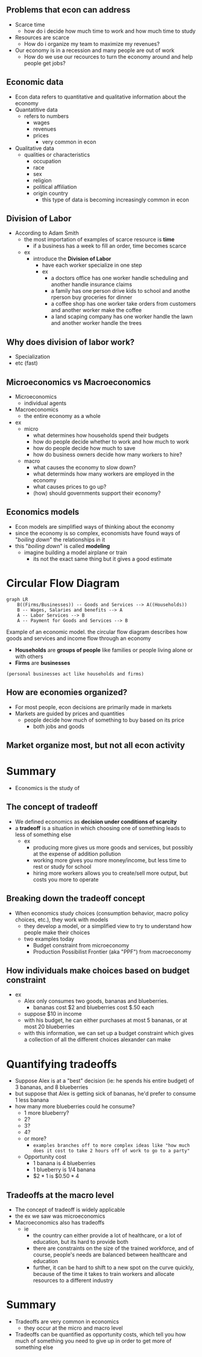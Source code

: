 ## Problems that econ can address
- Scarce time
	- how do i decide how much time to work and how much time to study
- Resources are scarce
	- How do i organize my team to maximize my revenues?
- Our economy is in a recession and many people are out of work
	- How do we use our recources to turn the economy around and help people get jobs?

## Economic data
- Econ data refers to quantitative and qualitative information about the economy
- Quantatitive data
	- refers to numbers
		- wages
		- revenues
		- prices
			- very common in econ 
- Qualitative data
	- qualities or characteristics
		- occupation
		- race
		- sex
		- religion
		- political affiliation
		- origin country
			- this type of data is becoming increasingly common in econ

## Division of Labor
- According to Adam Smith
	- the most importation of examples of scarce resource is **time**
		- if a business has a week to fill an order, time becomes scarce
	- ex
		- introduce the **Division of Labor**
			- have each worker specialize in one step
			- ex
				- a doctors office has one worker handle scheduling and another handle insurance claims
				- a family has one person drive kids to school and anothe rperson buy groceries for dinner
				- a coffee shop has one worker take orders from customers and another worker make the coffee
				- a land scaping company has one worker handle the lawn and another worker handle the trees

## Why does division of labor work?
- Specialization
- etc (fast)

## Microeconomics vs Macroeconomics

- Microeconomics
	- individual agents
- Macroeconomics
	- the entire economy as a whole
- ex
	- micro
		- what determines how households spend their budgets
		- how do people decide whether to work and how much to work
		- how do people decide how much to save
		- how do business owners decide how many workers to hire?
	- macro
		- what causes the economy to slow down?
		- what determinds how many workers are employed in the economy
		- what causes prices to go up?
		- (how) should governments support their economy?

## Economics models
- Econ models are simplified ways of thinking about the economy
- since the economy is so complex, economists have found ways of "*boiling down*" the relationships in it
- this "*boiling down*" is called **modeling**
	- imagine building a model airplane or train
		- its not the exact same thing but it gives a good estimate

# Circular Flow Diagram
```mermaid
graph LR
	B((Firms/Businesses)) -- Goods and Services --> A((Households))
	B -- Wages, Salaries and benefits --> A
	A -- Labor Services --> B
	A -- Payment for Goods and Services --> B
```
Example of an economic model.
the circular flow diagram describes how goods and services and income flow through an economy

- **Households** are **groups of people** like families or people living alone or with others
- **Firms** are **businesses**

`(personal businesses act like households and firms)`

## How are economies organized?
- For most people, econ decisions are primarily made in markets
- Markets are guided by prices and quantities
	- people decide how much of something to buy based on its price
		- both jobs and goods

## Market organize most, but not all econ activity

# Summary
- Economics is the study of 






## The concept of tradeoff
- We defined economics as **decision under conditions of scarcity**
- a **tradeoff** is a situation in which choosing one of something leads to less of something else
	- ex
		- producing more gives us more goods and services, but possibly at the expense of addition pollution
		- working more gives you more money/income, but less time to rest or study for school
		- hiring more workers allows you to create/sell more output, but costs you more to operate

## Breaking down the tradeoff concept
- When economics study choices (consumption behavior, macro policy choices, etc.), they work with models
	- they develop a model, or a simplified view to try to understand how people make their choices
	- two examples today
		- Budget constraint from microeconomy
		- Production Possibilist Frontier (aka "PPF") from macroeconomy

## How individuals make choices based on budget constraint
- ex
	- Alex only consumes two goods, bananas and blueberries.
		- bananas cost $2 and blueberries cost $.50 each
	- suppose $10 in income
	- with his budget, he can either purchases at most 5 bananas, or at most 20 blueberries
	- with this information, we can set up a budget constraint which gives a collection of all the different choices alexander can make

# Quantifying tradeoffs
- Suppose Alex is at a "best" decision (ie: he spends his entire budget) of 3 bananas, and 8 blueberries
- but suppose that Alex is getting sick of bananas, he'd prefer to consume 1 less banana
- how many more blueberries could he consume?
	- 1 more blueberry?
	- 2?
	- 3?
	- 4?
	- or more?
		- `examples branches off to more complex ideas like "how much does it cost to take 2 hours off of work to go to a party"`
	- Opportunity cost
		- 1 banana is 4 blueberries
		- 1 blueberry is 1/4 banana
		- $\$2*1$ is $\$0.50*4$

## Tradeoffs at the macro level
- The concept of tradeoff is widely applicable
- the ex we saw was microeconomics
- Macroeconomics also has tradeoffs
	- ie
		- the country can either provide a lot of healthcare, or a lot of education, but its hard to provide both
		- there are constraints on the size of the trained workforce, and of course, people's needs are balanced between healthcare and education
		- further, it can be hard to shift to a new spot on the curve quickly, because of the time it takes to train workers and allocate resources to a different industry

# Summary
- Tradeoffs are very common in economics
	- they occur at the micro and macro level
- Tradeoffs can be quantified as opportunity costs, which tell you how much of something you need to give up in order to get more of something else


